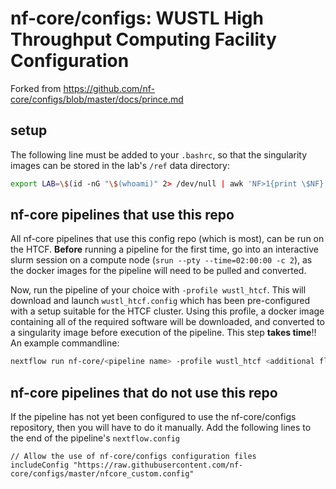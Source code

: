 # nf-core/configs: WUSTL High Throughput Computing Facility Configuration

Forked from https://github.com/nf-core/configs/blob/master/docs/prince.md

## setup

The following line must be added to your `.bashrc`, so that the singularity images can be stored in the lab's `/ref` data directory:

```bash
export LAB=\$(id -nG "\$(whoami)" 2> /dev/null | awk 'NF>1{print \$NF}')
```

## nf-core pipelines that use this repo

All nf-core pipelines that use this config repo (which is most), can be run on the HTCF. **Before** running a pipeline for the first time, go into an interactive slurm session on a compute node (`srun --pty --time=02:00:00 -c 2`), as the docker images for the pipeline will need to be pulled and converted.

Now, run the pipeline of your choice with `-profile wustl_htcf`. This will download and launch `wustl_htcf.config` which has been pre-configured with a setup suitable for the HTCF cluster. Using this profile, a docker image containing all of the required software will be downloaded, and converted to a singularity image before execution of the pipeline. This step **takes time**!!
An example commandline:

```bash
nextflow run nf-core/<pipeline name> -profile wustl_htcf <additional flags>
```

## nf-core pipelines that do not use this repo

If the pipeline has not yet been configured to use the nf-core/configs repository, then you will have to do it manually. Add the following lines to the end of the pipeline's `nextflow.config`

```
// Allow the use of nf-core/configs configuration files
includeConfig "https://raw.githubusercontent.com/nf-core/configs/master/nfcore_custom.config"
```
